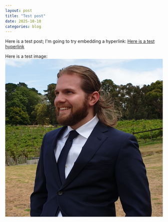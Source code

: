 ```yaml
---
layout: post
title: "Test post"
date: 2025-10-10
categories: blog
---
```


Here is a test post; I'm going to try embedding a hyperlink:
[Here is a test hyperlink](https://google.com)

Here is a test image:
![Picture of me](../../src/assets/dtesta-profile-crop.jpg)